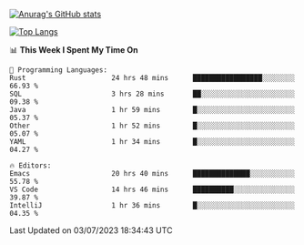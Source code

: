 [![Anurag's GitHub stats](https://github-readme-stats.vercel.app/api?username=wugouzi&count_private=true)](https://github.com/anuraghazra/github-readme-stats)

[![Top Langs](https://github-readme-stats.vercel.app/api/top-langs/?username=wugouzi&layout=compact&count_private=true&hide=html)](https://github.com/anuraghazra/github-readme-stats)

<!--START_SECTION:waka-->
📊 **This Week I Spent My Time On** 

```text
💬 Programming Languages: 
Rust                     24 hrs 48 mins      █████████████████░░░░░░░░   66.93 % 
SQL                      3 hrs 28 mins       ██░░░░░░░░░░░░░░░░░░░░░░░   09.38 % 
Java                     1 hr 59 mins        █░░░░░░░░░░░░░░░░░░░░░░░░   05.37 % 
Other                    1 hr 52 mins        █░░░░░░░░░░░░░░░░░░░░░░░░   05.07 % 
YAML                     1 hr 34 mins        █░░░░░░░░░░░░░░░░░░░░░░░░   04.27 % 

🔥 Editors: 
Emacs                    20 hrs 40 mins      ██████████████░░░░░░░░░░░   55.78 % 
VS Code                  14 hrs 46 mins      ██████████░░░░░░░░░░░░░░░   39.87 % 
IntelliJ                 1 hr 36 mins        █░░░░░░░░░░░░░░░░░░░░░░░░   04.35 % 
```


 Last Updated on 03/07/2023 18:34:43 UTC
<!--END_SECTION:waka-->

<!--
**wugouzi/wugouzi** is a ✨ _special_ ✨ repository because its `README.md` (this file) appears on your GitHub profile.

Here are some ideas to get you started:

- 🔭 I’m currently working on ...
- 🌱 I’m currently learning ...
- 👯 I’m looking to collaborate on ...
- 🤔 I’m looking for help with ...
- 💬 Ask me about ...
- 📫 How to reach me: ...
- 😄 Pronouns: ...
- ⚡ Fun fact: ...
-->
